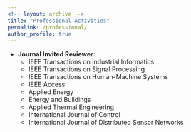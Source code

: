 ```yaml
---
<!-- layout: archive -->
title: "Professional Activities"
permalink: /professional/
author_profile: true
---
```

* **Journal Invited Reviewer:**
  * IEEE Transactions on Industrial Informatics
  * IEEE Transactions on Signal Processing
  * IEEE Transactions on Human-Machine Systems
  * IEEE Access
  * Applied Energy
  * Energy and Buildings
  * Applied Thermal Engineering
  * International Journal of Control
  * International Journal of Distributed Sensor Networks
 
